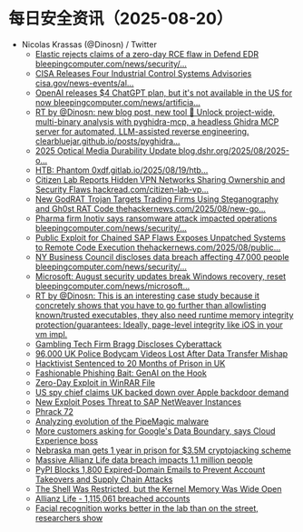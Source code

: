# 每日安全资讯（2025-08-20）

- Nicolas Krassas (@Dinosn) / Twitter
  - [Elastic rejects claims of a zero-day RCE flaw in Defend EDR bleepingcomputer.com/news/security/…](https://x.com/Dinosn/status/1957861562967888138)
  - [CISA Releases Four Industrial Control Systems Advisories cisa.gov/news-events/al…](https://x.com/Dinosn/status/1957861488896397334)
  - [OpenAI releases $4 ChatGPT plan, but it's not available in the US for now bleepingcomputer.com/news/artificia…](https://x.com/Dinosn/status/1957861446651441402)
  - [RT by @Dinosn: new blog post, new tool 👀 Unlock project-wide, multi-binary analysis with pyghidra-mcp, a headless Ghidra MCP server for automated, LLM-assisted reverse engineering. clearbluejar.github.io/posts/pyghidra…](https://x.com/clearbluejar/status/1957853420724830319)
  - [2025 Optical Media Durability Update blog.dshr.org/2025/08/2025-o…](https://x.com/Dinosn/status/1957837252941250586)
  - [HTB: Phantom 0xdf.gitlab.io/2025/08/19/htb…](https://x.com/Dinosn/status/1957837195051483154)
  - [Citizen Lab Reports Hidden VPN Networks Sharing Ownership and Security Flaws hackread.com/citizen-lab-vp…](https://x.com/Dinosn/status/1957837165464875459)
  - [New GodRAT Trojan Targets Trading Firms Using Steganography and Gh0st RAT Code thehackernews.com/2025/08/new-go…](https://x.com/Dinosn/status/1957836642913296573)
  - [Pharma firm Inotiv says ransomware attack impacted operations bleepingcomputer.com/news/security/…](https://x.com/Dinosn/status/1957812954952253836)
  - [Public Exploit for Chained SAP Flaws Exposes Unpatched Systems to Remote Code Execution thehackernews.com/2025/08/public…](https://x.com/Dinosn/status/1957807947028791439)
  - [NY Business Council discloses data breach affecting 47,000 people bleepingcomputer.com/news/security/…](https://x.com/Dinosn/status/1957807885267677363)
  - [Microsoft: August security updates break Windows recovery, reset bleepingcomputer.com/news/microsoft…](https://x.com/Dinosn/status/1957807846319354124)
  - [RT by @Dinosn: This is an interesting case study because it concretely shows that you have to go further than allowlisting known/trusted executables, they also need runtime memory integrity protection/guarantees:  Ideally, page-level integrity like iOS in your vm impl.](https://x.com/dinodaizovi/status/1957791653009272942)
  - [Gambling Tech Firm Bragg Discloses Cyberattack](https://x.com/Dinosn/status/1957781840330191326)
  - [96,000 UK Police Bodycam Videos Lost After Data Transfer Mishap](https://x.com/Dinosn/status/1957781807992086690)
  - [Hacktivist Sentenced to 20 Months of Prison in UK](https://x.com/Dinosn/status/1957773210260222301)
  - [Fashionable Phishing Bait: GenAI on the Hook](https://x.com/Dinosn/status/1957773135895277906)
  - [Zero-Day Exploit in WinRAR File](https://x.com/Dinosn/status/1957764197854466262)
  - [US spy chief claims UK backed down over Apple backdoor demand](https://x.com/Dinosn/status/1957752364632351041)
  - [New Exploit Poses Threat to SAP NetWeaver Instances](https://x.com/Dinosn/status/1957752303244497238)
  - [Phrack 72](https://x.com/Dinosn/status/1957731090539360660)
  - [Analyzing evolution of the PipeMagic malware](https://x.com/Dinosn/status/1957731052505465127)
  - [More customers asking for Google's Data Boundary, says Cloud Experience boss](https://x.com/Dinosn/status/1957731040807555099)
  - [Nebraska man gets 1 year in prison for $3.5M cryptojacking scheme](https://x.com/Dinosn/status/1957730981357535254)
  - [Massive Allianz Life data breach impacts 1.1 million people](https://x.com/Dinosn/status/1957729998581760421)
  - [PyPI Blocks 1,800 Expired-Domain Emails to Prevent Account Takeovers and Supply Chain Attacks](https://x.com/Dinosn/status/1957729973080334714)
  - [The Shell Was Restricted, but the Kernel Memory Was Wide Open](https://x.com/Dinosn/status/1957693293329801582)
  - [Allianz Life - 1,115,061 breached accounts](https://x.com/Dinosn/status/1957637987295982024)
  - [Facial recognition works better in the lab than on the street, researchers show](https://x.com/Dinosn/status/1957637953846399277)
